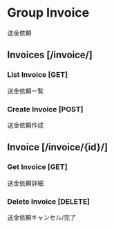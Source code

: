 # Group Invoice
送金依頼

## Invoices [/invoice/]
### List Invoice [GET]
送金依頼一覧
### Create Invoice [POST]
送金依頼作成
## Invoice [/invoice/{id}/]
### Get Invoice [GET]
送金依頼詳細
### Delete Invoice [DELETE]
送金依頼キャンセル/完了
